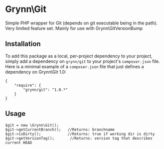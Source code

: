 # Grynn\Git

Simple PHP wrapper for Git (depends on git executable being in the path). Very limited feature set. Mainly for
use with Grynn\GitVersionBump

## Installation

To add this package as a local, per-project dependency to your project, simply add a dependency on `grynn/git` to your project's `composer.json` file. Here is a minimal example of a `composer.json` file that just defines a dependency on Grynn\Git 1.0:

    {
        "require": {
            "grynn/git": "1.0.*"
        }
    }

## Usage

    $git = new \Grynn\Git();
    $git->getCurrentBranch();   //Returns: branchname
    $git->isDirty();            //Returns: true if working dir is dirty
    $git->getVersionTag();       //Returns: version tag that describes current HEAD
